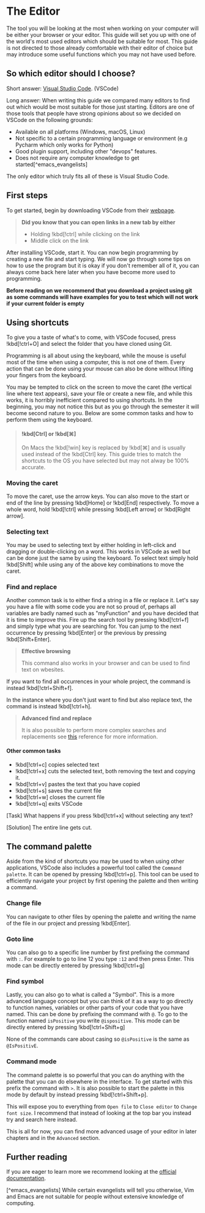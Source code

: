 # The Editor

The tool you will be looking at the most when working on your computer will be either your browser or your editor. This guide will set you up with one of the world's most used editors which should be suitable for most. This guide is not directed to those already comfortable with their editor of choice but may introduce some useful functions which you may not have used before.

## So which editor should I choose?

Short answer: [Visual Studio Code](https://code.visualstudio.com/). (VSCode)

Long answer: When writing this guide we compared many editors to find out which would be most suitable for those just starting. Editors are one of those tools that people have strong opinions about so we decided on VSCode on the following grounds:

- Available on all platforms (Windows, macOS, Linux)
- Not specific to a certain programming language or environment (e.g Pycharm which only works for Python)
- Good plugin support, including other "devops" features.
- Does not require any computer knowledge to get started[^emacs_evangelists]

The only editor which truly fits all of these is Visual Studio Code.

## First steps

To get started, begin by downloading VSCode from their [webpage](https://code.visualstudio.com/).

> **Did you know that you can open links in a new tab by either**
>
> - Holding !kbd[!ctrl] while clicking on the link
> - Middle click on the link

After installing VSCode, start it. You can now begin programming by creating a new file and start typing. We will now go through some tips on how to use the program but it is okay if you don't remember all of it, you can always come back here later when you have become more used to programming.

**Before reading on we recommend that you download a project using git as some commands will have examples for you to test which will not work if your current folder is empty**

## Using shortcuts

To give you a taste of what's to come, with VSCode focused, press !kbd[!ctrl+O] and select the folder that you have cloned using Git.

Programming is all about using the keyboard, while the mouse is useful most of the time when using a computer, this is not one of them. Every action that can be done using your mouse can also be done without lifting your fingers from the keyboard.

You may be tempted to click on the screen to move the caret (the vertical line where text appears), save your file or create a new file, and while this works, it is horribly inefficient compared to using shortcuts. In the beginning, you may not notice this but as you go through the semester it will become second nature to you. Below are some common tasks and how to perform them using the keyboard.

> #### !kbd[Ctrl] or !kbd[⌘]
>
> On Macs the !kbd[!win] key is replaced by !kbd[⌘] and is usually used instead of the !kbd[Ctrl] key. This guide tries to match the shortcuts to the OS you have selected but may not alway be 100% accurate.

### Moving the caret

To move the caret, use the arrow keys. You can also move to the start or end of the line by pressing !kbd[Home] or !kbd[End] respectively. To move a whole word, hold !kbd[!ctrl] while pressing !kbd[Left arrow] or !kbd[Right arrow].

### Selecting text

You may be used to selecting text by either holding in left-click and dragging or double-clicking on a word. This works in VSCode as well but can be done just the same by using the keyboard. To select text simply hold !kbd[Shift] while using any of the above key combinations to move the caret.

### Find and replace

Another common task is to either find a string in a file or replace it. Let's say you have a file with some code you are not so proud of, perhaps all variables are badly named such as "myFunction" and you have decided that it is time to improve this. Fire up the search tool by pressing !kbd[!ctrl+f] and simply type what you are searching for. You can jump to the next occurrence by pressing !kbd[Enter] or the previous by pressing !kbd[Shift+Enter].

> **Effective browsing**
>
> This command also works in your browser and can be used to find text on wbesites.

If you want to find all occurrences in your whole project, the command is instead !kbd[!ctrl+Shift+f].

In the instance where you don't just want to find but also replace text, the command is instead !kbd[!ctrl+h].

> **Advanced find and replace**
>
> It is also possible to perform more complex searches and replacements see [this](https://docs.microsoft.com/en-us/visualstudio/ide/finding-and-replacing-text?view=vs-2022) reference for more information.

#### Other common tasks

- !kbd[!ctrl+c] copies selected text
- !kbd[!ctrl+x] cuts the selected text, both removing the text and copying it.
- !kbd[!ctrl+v] pastes the text that you have copied
- !kbd[!ctrl+s] saves the current file
- !kbd[!ctrl+w] closes the current file
- !kbd[!ctrl+q] exits VSCode

[Task]
What happens if you press !kbd[!ctrl+x] without selecting any text?

[Solution]
The entire line gets cut.

## The command palette

Aside from the kind of shortcuts you may be used to when using other applications, VSCode also includes a powerful tool called the `Command palette`. It can be opened by pressing !kbd[!ctrl+p]. This tool can be used to efficiently navigate your project by first opening the palette and then writing a command.

### Change file

You can navigate to other files by opening the palette and writing the name of the file in our project and pressing !kbd[Enter].

### Goto line

You can also go to a specific line number by first prefixing the command with `:`. For example to go to line 12 you type `:12` and then press Enter. This mode can be directly entered by pressing !kbd[!ctrl+g]

### Find symbol

Lastly, you can also go to what is called a "Symbol". This is a more advanced language concept but you can think of it as a way to go directly to function names, variables or other parts of your code that you have named. This can be done by prefixing the command with `@`. To go to the function named `isPositive` you write `@ispositive`. This mode can be directly entered by pressing !kbd[!ctrl+Shift+g]

None of the commands care about casing so `@isPositive` is the same as `@IsPositivE`.

### Command mode

The command palette is so powerful that you can do anything with the palette that you can do elsewhere in the interface. To get started with this prefix the command with `>`. It is also possible to start the palette in this mode by default by instead pressing !kbd[!ctrl+Shift+p].

This will expose you to everything from `Open file` to `Close editor` to `Change font size`. I recommend that instead of looking at the top bar you instead try and search here instead.

This is all for now, you can find more advanced usage of your editor in later chapters and in the `Advanced` section.

## Further reading

If you are eager to learn more we recommend looking at the [official documentation](https://code.visualstudio.com/docs).

[^emacs_evangelists] While certain evangelists will tell you otherwise, Vim and Emacs are not suitable for people without extensive knowledge of computing.
